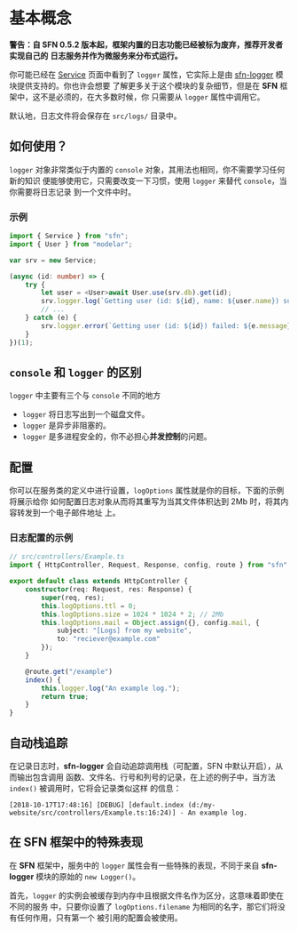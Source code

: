 <!-- title: 日志; order: 11 -->
# 基本概念

**警告：自 SFN 0.5.2 版本起，框架内置的日志功能已经被标为废弃，推荐开发者实现自己的**
**日志服务并作为微服务来分布式运行。**

你可能已经在 [Service](./service) 页面中看到了 `logger` 属性，它实际上是由 
[sfn-logger](https://github.com/hyurl/sfn-logger) 模块提供支持的。你也许会想要
了解更多关于这个模块的复杂细节，但是在 **SFN** 框架中，这不是必须的，在大多数时候，你
只需要从 `logger` 属性中调用它。

默认地，日志文件将会保存在 `src/logs/` 目录中。

## 如何使用？

`logger` 对象非常类似于内置的 `console` 对象，其用法也相同，你不需要学习任何新的知识
便能够使用它，只需要改变一下习惯，使用 `logger` 来替代 `console`，当你需要将日志记录
到一个文件中时。 

### 示例

```typescript
import { Service } from "sfn";
import { User } from "modelar";

var srv = new Service;

(async (id: number) => {
    try {
        let user = <User>await User.use(srv.db).get(id);
        srv.logger.log(`Getting user (id: ${id}, name: ${user.name}) succeed.`);
        // ...
    } catch (e) {
        srv.logger.error(`Getting user (id: ${id}) failed: ${e.message}.`);
    }
})(1);
```

## `console` 和 `logger` 的区别

`logger` 中主要有三个与 `console` 不同的地方

- `logger` 将日志写出到一个磁盘文件。
- `logger` 是异步非阻塞的。
- `logger` 是多进程安全的，你不必担心**并发控制**的问题。

## 配置

你可以在服务类的定义中进行设置，`logOptions` 属性就是你的目标，下面的示例将展示给你
如何配置日志对象从而将其重写为当其文件体积达到 2Mb 时，将其内容转发到一个电子邮件地址
上。

### 日志配置的示例

```typescript
// src/controllers/Example.ts
import { HttpController, Request, Response, config, route } from "sfn";

export default class extends HttpController {
    constructor(req: Request, res: Response) {
        super(req, res);
        this.logOptions.ttl = 0;
        this.logOptions.size = 1024 * 1024 * 2; // 2Mb
        this.logOptions.mail = Object.assign({}, config.mail, {
            subject: "[Logs] from my website",
            to: "reciever@example.com"
        });
    }

    @route.get("/example")
    index() {
        this.logger.log("An example log.");
        return true;
    }
}
```

## 自动栈追踪

在记录日志时，**sfn-logger** 会自动追踪调用栈（可配置，SFN 中默认开启），从而输出包含调用
函数、文件名、行号和列号的记录，在上述的例子中，当方法 `index()` 被调用时，它将会记录类似这样
的信息：

```plain
[2018-10-17T17:48:16] [DEBUG] [default.index (d:/my-website/src/controllers/Example.ts:16:24)] - An example log.
```

## 在 **SFN** 框架中的特殊表现

在 **SFN** 框架中，服务中的 `logger` 属性会有一些特殊的表现，不同于来自 
**sfn-logger** 模块的原始的 `new Logger()`。

首先，`logger` 的实例会被缓存到内存中且根据文件名作为区分，这意味着即使在不同的服务
中，只要你设置了 `logOptions.filename` 为相同的名字，那它们将没有任何作用，只有第一个
被引用的配置会被使用。